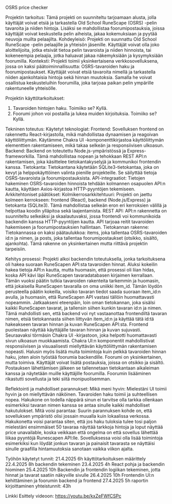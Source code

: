 OSRS price checker

Projektin tarkoitus:
Tämä projekti on suunniteltu tarjoamaan alusta, jolla käyttäjät voivat etsiä ja tarkastella Old School RuneScape (OSRS) -pelin tavaroita ja niiden hintoja.
Lisäksi se mahdollistaa foorumipostauksia, joissa käyttäjät voivat keskustella pelin aiheista, jakaa kokemuksiaan ja pyytää neuvoja muilta pelaajilta.
Kohdeyleisö:
Projekti on suunnattu Old School RuneScape -pelin pelaajille ja yhteisön jäsenille.
Käyttäjät voivat olla joko aloittelijoita, jotka etsivät tietoa pelin tavaroista ja niiden hinnoista, tai kokeneempia pelaajia, jotka haluavat jakaa näkemyksiään ja kysymyksiään foorumilla.
Konteksti:
Projekti toimii yksinkertaisena verkkosovelluksena, jossa on kaksi päätoiminnallisuutta: OSRS-tavaroiden haku ja foorumipostaukset.
Käyttäjät voivat etsiä tavaroita nimellä ja tarkastella niiden ajankohtaisia hintoja sekä hinnan muutoksia. Samalla he voivat osallistua keskusteluihin foorumilla, joka tarjoaa paikan pelin ympärille rakentuneelle yhteisölle.

Projektin käyttötarkoitukset:
1. Tavaroiden hintojen haku. Toimiiko se? Kyllä.
2. Foorumi johon voi postailla ja lukea muiden kirjoituksia. Toimiiko se? Kyllä.

Tekninen toteutus:
Käytetyt teknologiat:
Frontend: Sovelluksen frontend on rakennettu React-kirjastolla, mikä mahdollistaa dynaamisen ja reagoivan käyttöliittymän.
Käytämme Chakra UI -komponenttikirjastoa käyttöliittymän elementtien rakentamiseen, mikä takaa selkeän ja responsiivisen ulkoasun.
Backend: Backend on toteutettu Node.js-ympäristössä ja Express-frameworkilla. Tämä mahdollistaa nopean ja tehokkaan REST API:n rakentamisen, joka käsittelee tietokantakyselyjä ja kommunikoi frontendin kanssa.
Tietokanta: Tietokantana käytetään SQLite3-tietokantaa, joka on kevyt ja helppokäyttöinen valinta pienille projekteille. Se säilyttää tietoja OSRS-tavaroista ja foorumipostauksista.
API-integraatiot: Tietojen hakeminen OSRS-tavaroiden hinnoista tehdään kolmannen osapuolen API:n kautta, käyttäen Axios-kirjastoa HTTP-pyyntöjen tekemiseen.
Arkkitehtoniset päätökset:
Kolmikerrosarkkitehtuuri: Projekti on jaettu kolmeen kerrokseen: frontend (React), backend (Node.js/Express) ja tietokanta (SQLite3). Tämä mahdollistaa selkeän eron eri kerroksien välillä ja helpottaa koodin ylläpitoa sekä laajentamista.
REST API: API:n rakennetta on suunniteltu selkeäksi ja skaalautuvaksi, jossa frontendi voi kommunikoida backendin kanssa HTTP-pyyntöjen kautta. API tarjoaa reitit tavaroiden hakemiseen ja foorumipostauksien hallintaan.
Tietokannan rakenne: Tietokannassa on kaksi päätaulukkoa: items, joka tallentaa OSRS-tavaroiden id:n ja nimen, ja posts, joka tallentaa foorumipostaukset (otsikko, sisältö, ajankohta). Tämä rakenne on yksinkertainen mutta riittävä projektin tarpeisiin.

Kehitys prosessi:
Projekti alkoi backendin toteutuksella, jonka tarkoituksena oli hakea suoraan RuneScapen API:sta tavaroiden hinnat.
Aluksi kokeilin hakea tietoja API:n kautta, mutta huomasin, että prosessi oli liian hidas, koska API kävi läpi RuneScapen tavaradatabasen kirjaimen kerrallaan.
Tämän vuoksi päätin tutkia tavaroiden rakenteita tarkemmin ja huomasin, että jokaisella RuneScapen tavaralla on oma uniikki item_id.
Tämän löydön perusteella päätin kokeilla, voisiko tavaran tiedot saada suoraan item_id:n avulla, ja huomasin, että RuneScapen API vastasi tällöin huomattavasti nopeammin.
Jatkaakseni eteenpäin, loin oman tietokannan, joka sisälsi kaikki RuneScapen tavarat, ja tallensin siihen kunkin tavaran id:n ja nimen.
Tämä mahdollisti sen, että backend voi nyt vastaanottaa frontendiltä tavaran nimen, etsiä tietokannasta siihen liittyvän item_id:n ja käyttää tätä id:tä hakeakseen tavaran hinnan ja kuvan RuneScapen API:sta.
Frontend puolestaan näyttää käyttäjälle tavaran hinnan ja kuvan sujuvasti.
Seuraavaksi törmäsin Chakra UI -kirjastoon, joka helpotti huomattavasti sivun ulkoasun muokkaamista. 
Chakra UI:n komponentit mahdollistivat responsiivisen ja visuaalisesti miellyttävän käyttöliittymän rakentamisen nopeasti.
Halusin myös lisätä muita toimintoja kuin pelkkä tavaroiden hinnan haku, joten aloin työstää foorumia backendille.
Foorumi on yksinkertainen, mutta toimiva. Käyttäjät voivat lisätä postauksia, joissa on otsikko ja sisältö.
Postauksen lähettämisen jälkeen se tallennetaan tietokantaan aikaleiman kanssa ja näytetään muille käyttäjille foorumilla.
Foorumin lisääminen rikastutti sovellusta ja teki siitä monipuolisemman.

Reflektointi ja mahdolliset parannukset:
Mikä meni hyvin:
Mielestäni UI toimii hyvin ja on miellyttävän näköinen.
Tavaroiden haku toimii ja suhteellisen nopea.
Hakukone on todella näppärä sinun ei tarvitse olla tarkka ollenkaan esimerkiksi tavaran nimen kanssa se antaa sinulle kaikki mahdolliset hakutulokset.
Mitä voisi parantaa:
Suurin parannuksen kohde on, että sovelluksen ympäristö olisi jossain muualla kuin lokaalissa verkossa.
Hakukonetta voisi parantaa siten, että jos haku tuloksia tulee tosi paljon mielestäni ensimmäiset 50 tavaraa näyttää tarkkoja hintoja ja loput näyttää price unavailable, koska veikkaan että ongelma on että sovellus lähettää liikaa pyyntöjä Runescapen API:lle.
Sovelluksessa voisi olla lisää toimintoja esimerkiksi kun löydät jonkun tavaran ja painaisit tavarasta se näyttäisi sinulle graafilla hintamuutoksia sanotaan vaikka viikon ajalta.

Työhön käytetyt tunnit:
21.4.2025 6h käyttötarkoituksen määrittely
22.4.2025 8h backendin tekeminen
23.4.2025 4h React pohja ja backendin hiominen
25.4.2025 10h Backendin ja frontendin logiikan tekeminen, jotta hinnat ja tavarat saatiin näkyville sivulle
26.4.2025 10h Frontendin UI:n kehittäminen ja foorumin backend ja frontend
27.4.2025 5h raportin kirjoittaminen
yhteistunnit: 43h

Linkki Esittely videoon:
https://youtu.be/kxZeFWfCSPc
